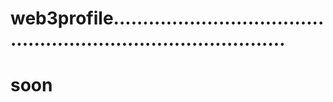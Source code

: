 # web3profile...................................................................................
# soon
